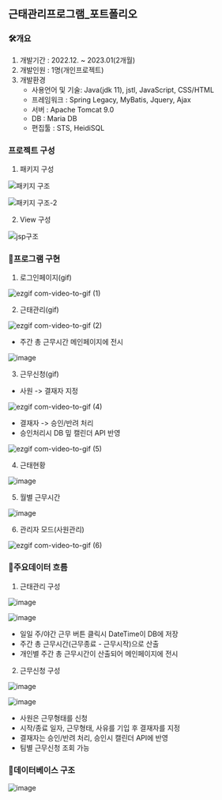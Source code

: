 ## 근태관리프로그램_포트폴리오

 ### 🛠개요
  1.  개발기간 : 2022.12. ~ 2023.01(2개월)
  2.  개발인원 : 1명(개인프로젝트)
  3.  개발환경
      * 사용언어 및 기술: Java(jdk 11), jstl, JavaScript, CSS/HTML
      * 프레임워크 : Spring Legacy, MyBatis, Jquery, Ajax
      * 서버 : Apache Tomcat 9.0
      * DB : Maria DB
      * 편집툴 : STS, HeidiSQL

### 프로젝트 구성
  1.  패키지 구성
  
  ![패키지 구조](https://user-images.githubusercontent.com/113499796/221560150-70c19684-b5dd-45fe-a2f3-86c09e870486.png)
  
  
  ![패키지 구조-2](https://user-images.githubusercontent.com/113499796/221560193-cca8c51c-e043-40a1-8b13-e4e6336a255b.png)
  
  2. View 구성
  
  ![jsp구조](https://user-images.githubusercontent.com/113499796/221560030-3ce77595-41fd-4b4c-8d0e-bdb6eeec5eb8.png)

 ### 🎯프로그램 구현
  1.  로그인페이지(gif)
  
  ![ezgif com-video-to-gif (1)](https://user-images.githubusercontent.com/113499796/221567246-71a11e8f-6998-4e51-a874-8820e2546fe2.gif)


  2.  근태관리(gif)  
  
  ![ezgif com-video-to-gif (2)](https://user-images.githubusercontent.com/113499796/221568380-6ebf3433-c4b2-4f77-8f60-81e78b740aa4.gif)

  * 주간 총 근무시간 메인페이지에 전시

  ![image](https://user-images.githubusercontent.com/113499796/221569018-2153b5b5-691b-4c92-b25d-01fb462c8bc7.png)

  3.  근무신청(gif)
  
  * 사원 -> 결재자 지정
    
  ![ezgif com-video-to-gif (4)](https://user-images.githubusercontent.com/113499796/221570470-bf49fbbd-db2f-4892-9c22-73f79b76bd29.gif)

  * 결재자 -> 승인/반려 처리
  * 승인처리시 DB 밒 캘린더 API 반영

  ![ezgif com-video-to-gif (5)](https://user-images.githubusercontent.com/113499796/221571781-771ea6a5-6d1e-42d2-ae8b-8d123a43958b.gif)

  4.  근태현황
  
  ![image](https://user-images.githubusercontent.com/113499796/221572582-1fd5b6fd-3245-41de-85dd-a44aead4dd78.png)

  5.  월별 근무시간 
  
  ![image](https://user-images.githubusercontent.com/113499796/221573074-f7f2ab09-6967-4989-85c5-8eff484dd2d9.png)
  
  6.  관리자 모드(사원관리)
  
  ![ezgif com-video-to-gif (6)](https://user-images.githubusercontent.com/113499796/221574491-744b262b-188b-4038-a474-7c8d265f0e03.gif)

 ### 🔖주요데이터 흐름
  1.  근태관리 구성
  
  ![image](https://user-images.githubusercontent.com/113499796/221574671-cfe5029f-df10-4bc6-bbf6-5ff5eed63a65.png)
  
  ![image](https://user-images.githubusercontent.com/113499796/221574731-e9cee845-95e3-4e22-9792-69f058d2e663.png)
  
  * 일일 주/야간 근무 버튼 클릭시 DateTime이 DB에 저장
  * 주간 총 근무시간(근무종료 - 근무시작)으로 산출
  * 개인별 주간 총 근무시간이 산출되어 메인페이지에 전시 
  
  2.  근무신청 구성
  
  ![image](https://user-images.githubusercontent.com/113499796/221574777-a3343304-9487-4e75-ad23-e1e6157a7f0a.png)
  
  ![image](https://user-images.githubusercontent.com/113499796/221574810-2b87ced9-794d-4a86-bb01-e4f374698fb6.png)
  
  * 사원은 근무형태를 신청
  * 시작/종료 일자, 근무형태, 사유를 기입 후 결재자를 지정
  * 결재자는 승인/반려 처리, 승인시 캘린더 API에 반영
  * 팀별 근무신청 조회 가능
  
 ### 💾데이터베이스 구조

 ![image](https://user-images.githubusercontent.com/113499796/221574857-fce7c0af-ec43-43d1-b061-979a7d240c10.png)
  
 
